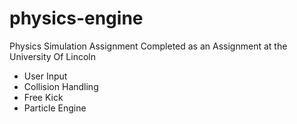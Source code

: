 # physics-engine
Physics Simulation Assignment
Completed as an Assignment at the University Of Lincoln

<ul>
<li> User Input </li>
<li> Collision Handling </li>
<li> Free Kick </li>
<li> Particle Engine </li>
<ul>
